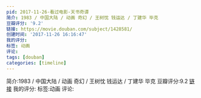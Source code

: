 ```yaml
---
pid: 2017-11-26-看过电影-天书奇谭
简介: 1983 / 中国大陆 / 动画 奇幻 / 王树忱 钱运达 / 丁建华 毕克
豆瓣评分: '9.2'
链接: https://movie.douban.com/subject/1428581/
创建时间: '2017-11-26 16:16:47'
我的评分:
标签: 动画
评论:
tags: [douban]
categories: [timeline]
---
```

简介:1983 / 中国大陆 / 动画 奇幻 / 王树忱 钱运达 / 丁建华 毕克
豆瓣评分:9.2
[链接](https://movie.douban.com/subject/1428581/)
我的评分:
标签:动画
评论:
